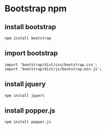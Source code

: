 # Bootstrap npm

## install bootstrap
```
npm install bootstrap
```

## import bootstrap
```
import 'bootstrap/dist/css/bootstrap.css';
import 'bootstrap/dist/js/bootstrap.min.js';
```

## install jquery
```
npm install jquert
```

## install popper.js
```
npm install popper.js
```
